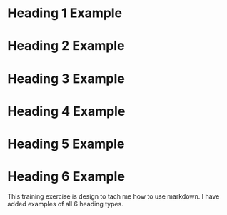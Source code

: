 # Heading 1 Example
# Heading 2 Example
# Heading 3 Example
# Heading 4 Example
# Heading 5 Example
# Heading 6 Example

This training exercise is design to tach me how to use markdown. I have added examples of all 6 heading types.
